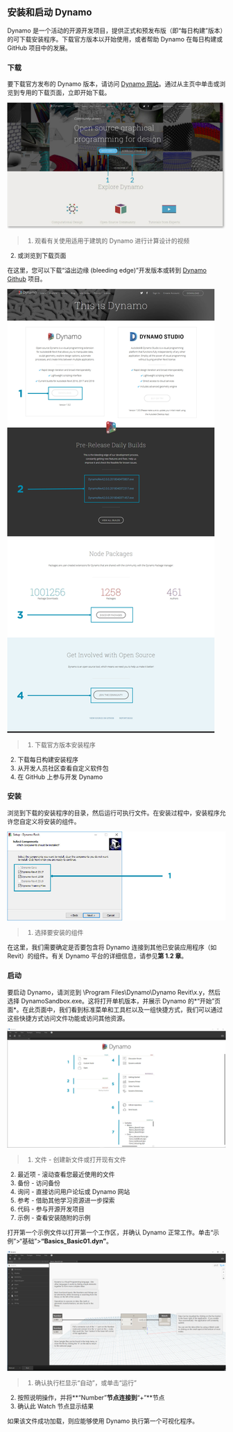 

## 安装和启动 Dynamo

Dynamo 是一个活动的开源开发项目，提供正式和预发布版（即“每日构建”版本）的可下载安装程序。下载官方版本以开始使用，或者帮助 Dynamo 在每日构建或 GitHub 项目中的发展。

### 下载

要下载官方发布的 Dynamo 版本，请访问 [Dynamo 网站](http://dynamobim.com/)。通过从主页中单击或浏览到专用的下载页面，立即开始下载。

![website homepage](images/2-1/01-DynamoHomepage.jpg)

> 1. 观看有关使用适用于建筑的 Dynamo 进行计算设计的视频
2. 或浏览到下载页面

在这里，您可以下载“溢出边缘 (bleeding edge)”开发版本或转到 [Dynamo Github](https://github.com/DynamoDS/Dynamo) 项目。

![website downloads page](images/2-1/02-DynamoDownload.jpg)

> 1. 下载官方版本安装程序
2. 下载每日构建安装程序
3. 从开发人员社区查看自定义软件包
4. 在 GitHub 上参与开发 Dynamo

### 安装

浏览到下载的安装程序的目录，然后运行可执行文件。在安装过程中，安装程序允许您自定义将安装的组件。

![Setup Window](images/2-1/03-InstallSetup.jpg)

> 1. 选择要安装的组件

在这里，我们需要确定是否要包含将 Dynamo 连接到其他已安装应用程序（如 Revit）的组件。有关 Dynamo 平台的详细信息，请参见**第 1.2 章**。

### 启动

要启动 Dynamo，请浏览到 \Program Files\Dynamo\Dynamo Revit\x.y，然后选择 DynamoSandbox.exe。这将打开单机版本，并展示 Dynamo 的*“开始”页面*。在此页面中，我们看到标准菜单和工具栏以及一组快捷方式，我们可以通过这些快捷方式访问文件功能或访问其他资源。

![Dynamo start page](images/2-1/04-DynamoStartpage.jpg)

> 1. 文件 - 创建新文件或打开现有文件
2. 最近项 - 滚动查看您最近使用的文件
3. 备份 - 访问备份
4. 询问 - 直接访问用户论坛或 Dynamo 网站
5. 参考 - 借助其他学习资源进一步探索
6. 代码 - 参与开源开发项目
7. 示例 - 查看安装随附的示例

打开第一个示例文件以打开第一个工作区，并确认 Dynamo 正常工作。单击“示例”>“基础”>**“Basics_Basic01.dyn”**。

![NEEDS UPDATE - Basics_Basic01](images/2-1/05-Basics_Basic01.jpg)

> 1. 确认执行栏显示“自动”，或单击“运行”
2. 按照说明操作，并将**“Number”**节点连接到**“+”**节点
3. 确认此 Watch 节点显示结果

如果该文件成功加载，则应能够使用 Dynamo 执行第一个可视化程序。

